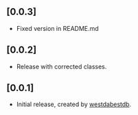 ## [0.0.3]

* Fixed version in README.md

## [0.0.2]

* Release with corrected classes.

## [0.0.1]

* Initial release, created by [westdabestdb](https://www.instagram.com/westdabestdb/).
